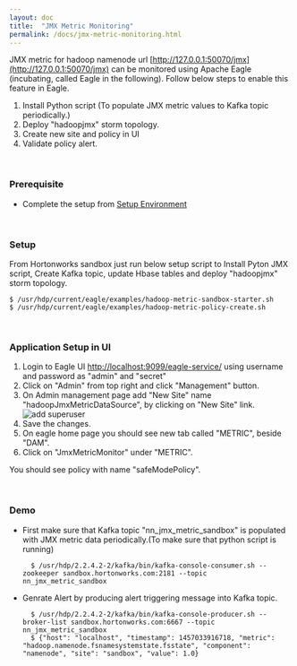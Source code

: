 ```yaml
---
layout: doc
title:  "JMX Metric Monitoring" 
permalink: /docs/jmx-metric-monitoring.html
---
```


JMX metric for hadoop namenode url [http://127.0.0.1:50070/jmx](http://127.0.0.1:50070/jmx) can be monitored using Apache Eagle (incubating, called Eagle in the following). Follow below steps to enable this feature in Eagle.    

1. Install Python script (To populate JMX metric values to Kafka topic periodically.)
2. Deploy "hadoopjmx" storm topology.
3. Create new site and policy in UI
4. Validate policy alert.

<br/>


### **Prerequisite**
* Complete the setup from [Setup Environment](/docs/deployment-env.html)	

<br/>


### **Setup**
From Hortonworks sandbox just run below setup script to Install Pyton JMX script, Create Kafka topic, update Hbase tables and deploy "hadoopjmx" storm topology. 

    $ /usr/hdp/current/eagle/examples/hadoop-metric-sandbox-starter.sh
    $ /usr/hdp/current/eagle/examples/hadoop-metric-policy-create.sh  

<br/>


### **Application Setup in UI**
1. Login to Eagle UI [http://localhost:9099/eagle-service/](http://localhost:9099/eagle-service/) using username and password as "admin" and "secret"
2. Click on "Admin" from top right and click "Management" button.
3. On Admin management page add "New Site" name "hadoopJmxMetricDataSource", by clicking on "New Site" link.
![add superuser](/images/docs/new-jmx-site.png)
4. Save the changes.
5. On eagle home page you should see new tab called "METRIC", beside "DAM".
6. Click on "JmxMetricMonitor" under "METRIC".
 
You should see policy with name "safeModePolicy".  

<br/>


### **Demo** 

* First make sure that Kafka topic "nn_jmx_metric_sandbox" is populated with JMX metric data periodically.(To make sure that python script is running)
 
        $ /usr/hdp/2.2.4.2-2/kafka/bin/kafka-console-consumer.sh --zookeeper sandbox.hortonworks.com:2181 --topic nn_jmx_metric_sandbox

* Genrate Alert by producing alert triggering message into Kafka topic.  


        $ /usr/hdp/2.2.4.2-2/kafka/bin/kafka-console-producer.sh --broker-list sandbox.hortonworks.com:6667 --topic nn_jmx_metric_sandbox
        $ {"host": "localhost", "timestamp": 1457033916718, "metric": "hadoop.namenode.fsnamesystemstate.fsstate", "component": "namenode", "site": "sandbox", "value": 1.0}
  
